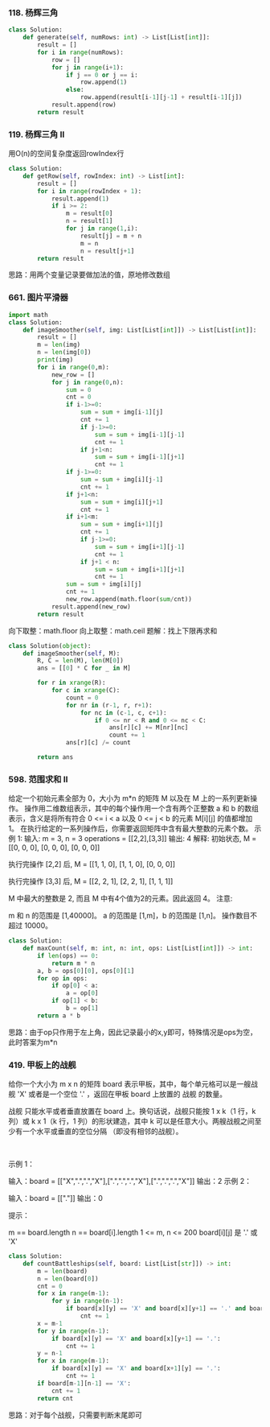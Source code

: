 ### 118. 杨辉三角
```python
class Solution:
    def generate(self, numRows: int) -> List[List[int]]:
        result = []
        for i in range(numRows):
            row = []
            for j in range(i+1):
                if j == 0 or j == i:
                    row.append(1)
                else:
                    row.append(result[i-1][j-1] + result[i-1][j])
            result.append(row)
        return result
```
### 119. 杨辉三角 II
用O(n)的空间复杂度返回rowIndex行
```python
class Solution:
    def getRow(self, rowIndex: int) -> List[int]:
        result = []
        for i in range(rowIndex + 1):
            result.append(1)
            if i >= 2:
                m = result[0]
                n = result[1]
                for j in range(1,i):
                    result[j] = m + n
                    m = n
                    n = result[j+1]
        return result
```
思路：用两个变量记录要做加法的值，原地修改数组
### 661. 图片平滑器
```python
import math
class Solution:
    def imageSmoother(self, img: List[List[int]]) -> List[List[int]]:
        result = []
        m = len(img)
        n = len(img[0])
        print(img)
        for i in range(0,m):
            new_row = []
            for j in range(0,n):
                sum = 0
                cnt = 0
                if i-1>=0:
                    sum = sum + img[i-1][j]
                    cnt += 1
                    if j-1>=0:
                        sum = sum + img[i-1][j-1]
                        cnt += 1
                    if j+1<n:
                        sum = sum + img[i-1][j+1]
                        cnt += 1
                if j-1>=0:
                    sum = sum + img[i][j-1]
                    cnt += 1
                if j+1<n:
                    sum = sum + img[i][j+1]
                    cnt += 1
                if i+1<m:
                    sum = sum + img[i+1][j]
                    cnt += 1
                    if j-1>=0:
                        sum = sum + img[i+1][j-1]
                        cnt += 1
                    if j+1 < n:
                        sum = sum + img[i+1][j+1]
                        cnt += 1
                sum = sum + img[i][j]
                cnt += 1
                new_row.append(math.floor(sum/cnt))
            result.append(new_row)
        return result
```
向下取整：math.floor
向上取整：math.ceil
题解：找上下限再求和
```python
class Solution(object):
    def imageSmoother(self, M):
        R, C = len(M), len(M[0])
        ans = [[0] * C for _ in M]

        for r in xrange(R):
            for c in xrange(C):
                count = 0
                for nr in (r-1, r, r+1):
                    for nc in (c-1, c, c+1):
                        if 0 <= nr < R and 0 <= nc < C:
                            ans[r][c] += M[nr][nc]
                            count += 1
                ans[r][c] /= count

        return ans
```
### 598. 范围求和 II
给定一个初始元素全部为 0，大小为 m*n 的矩阵 M 以及在 M 上的一系列更新操作。
操作用二维数组表示，其中的每个操作用一个含有两个正整数 a 和 b 的数组表示，含义是将所有符合 0 <= i < a 以及 0 <= j < b 的元素 M[i][j] 的值都增加 1。
在执行给定的一系列操作后，你需要返回矩阵中含有最大整数的元素个数。
示例 1:
输入: 
m = 3, n = 3
operations = [[2,2],[3,3]]
输出: 4
解释: 
初始状态, M = 
[[0, 0, 0],
 [0, 0, 0],
 [0, 0, 0]]

执行完操作 [2,2] 后, M = 
[[1, 1, 0],
 [1, 1, 0],
 [0, 0, 0]]

执行完操作 [3,3] 后, M = 
[[2, 2, 1],
 [2, 2, 1],
 [1, 1, 1]]

M 中最大的整数是 2, 而且 M 中有4个值为2的元素。因此返回 4。
注意:

m 和 n 的范围是 [1,40000]。
a 的范围是 [1,m]，b 的范围是 [1,n]。
操作数目不超过 10000。

```python
class Solution:
    def maxCount(self, m: int, n: int, ops: List[List[int]]) -> int:
        if len(ops) == 0:
            return m * n
        a, b = ops[0][0], ops[0][1]
        for op in ops:
            if op[0] < a:
                a = op[0]
            if op[1] < b:
                b = op[1]
        return a * b
```
思路：由于op只作用于左上角，因此记录最小的x,y即可，特殊情况是ops为空，此时答案为m*n

### 419. 甲板上的战舰

给你一个大小为 m x n 的矩阵 board 表示甲板，其中，每个单元格可以是一艘战舰 'X' 或者是一个空位 '.' ，返回在甲板 board 上放置的 战舰 的数量。

战舰 只能水平或者垂直放置在 board 上。换句话说，战舰只能按 1 x k（1 行，k 列）或 k x 1（k 行，1 列）的形状建造，其中 k 可以是任意大小。两艘战舰之间至少有一个水平或垂直的空位分隔 （即没有相邻的战舰）。

 

示例 1：


输入：board = [["X",".",".","X"],[".",".",".","X"],[".",".",".","X"]]
输出：2
示例 2：

输入：board = [["."]]
输出：0
 

提示：

m == board.length
n == board[i].length
1 <= m, n <= 200
board[i][j] 是 '.' 或 'X'
```python
class Solution:
    def countBattleships(self, board: List[List[str]]) -> int:
        m = len(board)
        n = len(board[0])
        cnt = 0
        for x in range(m-1):
            for y in range(n-1):
                if board[x][y] == 'X' and board[x][y+1] == '.' and board[x+1][y] == '.':
                    cnt += 1
        x = m-1
        for y in range(n-1):
            if board[x][y] == 'X' and board[x][y+1] == '.':
                cnt += 1
        y = n-1
        for x in range(m-1):
            if board[x][y] == 'X' and board[x+1][y] == '.':
                cnt += 1
        if board[m-1][n-1] == 'X':
            cnt += 1
        return cnt
```
思路：对于每个战舰，只需要判断末尾即可
